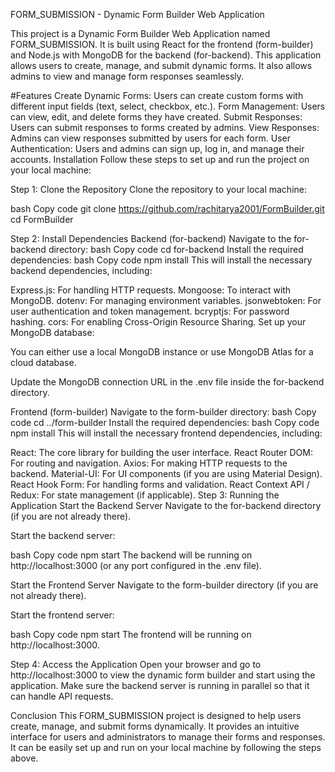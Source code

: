 FORM_SUBMISSION - Dynamic Form Builder Web Application

This project is a Dynamic Form Builder Web Application named FORM_SUBMISSION. It is built using React for the frontend (form-builder) and Node.js with MongoDB for the backend (for-backend). This application allows users to create, manage, and submit dynamic forms. It also allows admins to view and manage form responses seamlessly.

#Features
Create Dynamic Forms: Users can create custom forms with different input fields (text, select, checkbox, etc.).
Form Management: Users can view, edit, and delete forms they have created.
Submit Responses: Users can submit responses to forms created by admins.
View Responses: Admins can view responses submitted by users for each form.
User Authentication: Users and admins can sign up, log in, and manage their accounts.
Installation
Follow these steps to set up and run the project on your local machine:

Step 1: Clone the Repository
Clone the repository to your local machine:

bash
Copy code
git clone https://github.com/rachitarya2001/FormBuilder.git
cd FormBuilder

Step 2: Install Dependencies
Backend (for-backend)
Navigate to the for-backend directory:
bash
Copy code
cd for-backend
Install the required dependencies:
bash
Copy code
npm install
This will install the necessary backend dependencies, including:

Express.js: For handling HTTP requests.
Mongoose: To interact with MongoDB.
dotenv: For managing environment variables.
jsonwebtoken: For user authentication and token management.
bcryptjs: For password hashing.
cors: For enabling Cross-Origin Resource Sharing.
Set up your MongoDB database:

You can either use a local MongoDB instance or use MongoDB Atlas for a cloud database.

Update the MongoDB connection URL in the .env file inside the for-backend directory.

Frontend (form-builder)
Navigate to the form-builder directory:
bash
Copy code
cd ../form-builder
Install the required dependencies:
bash
Copy code
npm install
This will install the necessary frontend dependencies, including:

React: The core library for building the user interface.
React Router DOM: For routing and navigation.
Axios: For making HTTP requests to the backend.
Material-UI: For UI components (if you are using Material Design).
React Hook Form: For handling forms and validation.
React Context API / Redux: For state management (if applicable).
Step 3: Running the Application
Start the Backend Server
Navigate to the for-backend directory (if you are not already there).

Start the backend server:

bash
Copy code
npm start
The backend will be running on http://localhost:3000 (or any port configured in the .env file).

Start the Frontend Server
Navigate to the form-builder directory (if you are not already there).

Start the frontend server:

bash
Copy code
npm start
The frontend will be running on http://localhost:3000.

Step 4: Access the Application
Open your browser and go to http://localhost:3000 to view the dynamic form builder and start using the application.
Make sure the backend server is running in parallel so that it can handle API requests.

Conclusion
This FORM_SUBMISSION project is designed to help users create, manage, and submit forms dynamically. It provides an intuitive interface for users and administrators to manage their forms and responses. It can be easily set up and run on your local machine by following the steps above.


